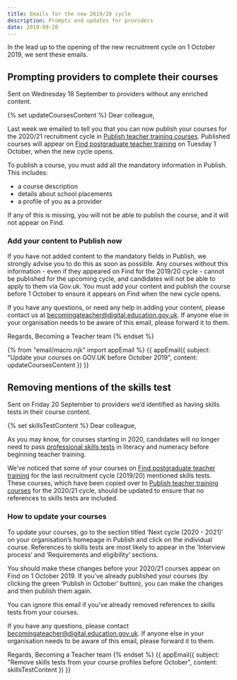 ```yaml
---
title: Emails for the new 2019/20 cycle
description: Prompts and updates for providers
date: 2019-09-20
---
```


In the lead up to the opening of the new recruitment cycle on 1 October 2019, we sent these emails.

## Prompting providers to complete their courses

Sent on Wednesday 18 September to providers without any enriched content.

{% set updateCoursesContent %}
Dear colleague,

Last week we emailed to tell you that you can now publish your courses for the 2020/21 recruitment cycle in [Publish teacher training courses](https://www.publish-teacher-training-courses.service.gov.uk). Published courses will appear on [Find postgraduate teacher training](https://find-postgraduate-teacher-training.education.gov.uk) on Tuesday 1 October, when the new cycle opens.

To publish a course, you must add all the mandatory information in Publish. This includes:

- a course description
- details about school placements
- a profile of you as a provider

If any of this is missing, you will not be able to publish the course, and it will not appear on Find.

### Add your content to Publish now

If you have not added content to the mandatory fields in Publish, we strongly advise you to do this as soon as possible. Any courses without this information - even if they appeared on Find for the 2019/20 cycle - cannot be published for the upcoming cycle, and candidates will not be able to apply to them via Gov.uk. You must add your content and publish the course before 1 October to ensure it appears on Find when the new cycle opens.

If you have any questions, or need any help in adding your content, please contact us at <becomingateacher@digital.education.gov.uk>. If anyone else in your organisation needs to be aware of this email, please forward it to them.

Regards,
Becoming a Teacher team
{% endset %}

{% from "email/macro.njk" import appEmail %}
{{ appEmail({
  subject: "Update your courses on GOV.UK before October 2019",
  content: updateCoursesContent
}) }}

## Removing mentions of the skills test

Sent on Friday 20 September to providers we’d identified as having skills tests in their course content.

{% set skillsTestContent %}
Dear colleague,

As you may know, for courses starting in 2020, candidates will no longer need to pass [professional skills tests](https://www.gov.uk/government/news/changes-to-the-professional-skills-test-for-teachers) in literacy and numeracy before beginning teacher training.

We’ve noticed that some of your courses on [Find postgraduate teacher training](https://find-postgraduate-teacher-training.education.gov.uk) for the last recruitment cycle (2019/20) mentioned skills tests. These courses, which have been copied over to [Publish teacher training courses](https://www.publish-teacher-training-courses.service.gov.uk) for the 2020/21 cycle, should be updated to ensure that no references to skills tests are included.

### How to update your courses

To update your courses, go to the section titled ‘Next cycle (2020 - 2021)’ on your organisation’s homepage in Publish and click on the individual course. References to skills tests are most likely to appear in the ‘Interview process‘ and ‘Requirements and eligibility’ sections.

You should make these changes before your 2020/21 courses appear on Find on 1 October 2019. If you’ve already published your courses (by clicking the green ‘Publish in October’ button), you can make the changes and then publish them again.

You can ignore this email if you’ve already removed references to skills tests from your courses.

If you have any questions, please contact <becomingateacher@digital.education.gov.uk>. If anyone else in your organisation needs to be aware of this email, please forward it to them.

Regards,
Becoming a Teacher team
{% endset %}
{{ appEmail({
  subject: "Remove skills tests from your course profiles before October",
  content: skillsTestContent
}) }}
